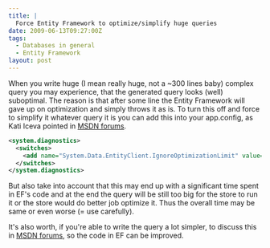 ```yaml
---
title: |
  Force Entity Framework to optimize/simplify huge queries
date: 2009-06-13T09:27:00Z
tags:
  - Databases in general
  - Entity Framework
layout: post
---
```

When you write huge (I mean really huge, not a ~300 lines baby) complex query you may experience, that the generated query looks (well) suboptimal. The reason is that after some line the Entity Framework will gave up on optimization and simply throws it as is. To turn this off and force to simplify it whatever query it is you can add this into your app.config, as Kati Iceva pointed in [MSDN forums][1]. 

```xml
<system.diagnostics>
  <switches>
    <add name="System.Data.EntityClient.IgnoreOptimizationLimit" value="1" />
  </switches>
</system.diagnostics>
```

But also take into account that this may end up with a significant time spent in EF's code and at the end the query will be still too big for the store to run it or the store would do better job optimize it. Thus the overall time may be same or even worse (= use carefully). 

It's also worth, if you're able to write the query a lot simpler, to discuss this in [MSDN forums][2], so the code in EF can be improved. 

[1]: http://social.msdn.microsoft.com/Forums/en-US/adodotnetentityframework/
[2]: http://social.msdn.microsoft.com/Forums/en-US/adodotnetentityframework/